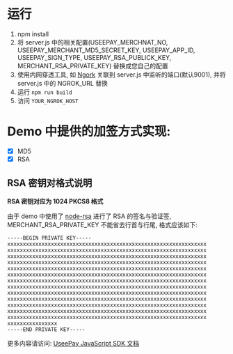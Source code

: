 # 运行
1. npm install
2. 将 server.js 中的相关配置(USEEPAY_MERCHNAT_NO, USEEPAY_MERCHANT_MD5_SECRET_KEY, USEEPAY_APP_ID, USEEPAY_SIGN_TYPE, USEEPAY_RSA_PUBLICK_KEY, MERCHANT_RSA_PRIVATE_KEY) 替换成您自己的配置
3. 使用内网穿透工具, 如 [Ngork](https://ngrok.com/) 关联到 server.js 中监听的端口(默认9001), 并将 server.js 中的 NGROK_URL 替换
4. 运行 `npm run build`
6. 访问 `YOUR_NGROK_HOST`

# Demo 中提供的加签方式实现:
- [x] MD5
- [x] RSA

## RSA 密钥对格式说明

**RSA 密钥对应为 1024 PKCS8 格式**

由于 demo 中使用了 [node-rsa](https://www.npmjs.com/package/node-rsa) 进行了 RSA 的签名与验证签, MERCHANT_RSA_PRIVATE_KEY 不能省去行首与行尾, 格式应该如下:
```
-----BEGIN PRIVATE KEY-----
xxxxxxxxxxxxxxxxxxxxxxxxxxxxxxxxxxxxxxxxxxxxxxxxxxxxxxxxxxxxxxxx
xxxxxxxxxxxxxxxxxxxxxxxxxxxxxxxxxxxxxxxxxxxxxxxxxxxxxxxxxxxxxxxx
xxxxxxxxxxxxxxxxxxxxxxxxxxxxxxxxxxxxxxxxxxxxxxxxxxxxxxxxxxxxxxxx
xxxxxxxxxxxxxxxxxxxxxxxxxxxxxxxxxxxxxxxxxxxxxxxxxxxxxxxxxxxxxxxx
xxxxxxxxxxxxxxxxxxxxxxxxxxxxxxxxxxxxxxxxxxxxxxxxxxxxxxxxxxxxxxxx
xxxxxxxxxxxxxxxxxxxxxxxxxxxxxxxxxxxxxxxxxxxxxxxxxxxxxxxxxxxxxxxx
xxxxxxxxxxxxxxxxxxxxxxxxxxxxxxxxxxxxxxxxxxxxxxxxxxxxxxxxxxxxxxxx
xxxxxxxxxxxxxxxxxxxxxxxxxxxxxxxxxxxxxxxxxxxxxxxxxxxxxxxxxxxxxxxx
xxxxxxxxxxxxxxxxxxxxxxxxxxxxxxxxxxxxxxxxxxxxxxxxxxxxxxxxxxxxxxxx
xxxxxxxxxxxxxxxxxxxxxxxxxxxxxxxxxxxxxxxxxxxxxxxxxxxxxxxxxxxxxxxx
xxxxxxxxxxxxxxxxxxxxxxxxxxxxxxxxxxxxxxxxxxxxxxxxxxxxxxxxxxxxxxxx
xxxxxxxxxxxxxxxxxxxxxxxxxxxxxxxxxxxxxxxxxxxxxxxxxxxxxxxxxxxxxxxx
xxxxxxxxxxxxxxxxxxxxxxxxxxxxxxxxxxxxxxxxxxxxxxxxxxxxxxxxxxxxxxxx
xxxxxxxxxxxxxxxx
-----END PRIVATE KEY-----
```

更多内容请访问: [UseePay JavaScript SDK 文档](https://useepay.gitbook.io/useepay/sdk/javascript)
